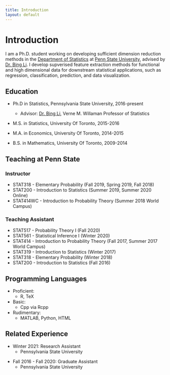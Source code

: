 ```yaml
---
title: Introduction
layout: default
--- 
```


<h1 class="page-title">Introduction</h1>

<!-- CV + About Me -->
I am a Ph.D. student working on developing sufficient dimension reduction methods in the [Department of Statistics](https://science.psu.edu/stat) at [Penn State University](https://www.psu.edu/), advised by [Dr. Bing Li](https://science.psu.edu/stat/people/bxl9). 
I develop supverised feature extraction methods for functional and high dimensional data for downstream statistical applications, such as regression, classification, prediction, and data visualization.


<!-- A pdf copy of my CV can be found [here](files/Resume_HarrisQuach_acv_twocol.pdf). (Last updated February 2021) -->

## Education
* Ph.D in Statistics, Pennsylvania State University, 2016-present

     * Advisor: [Dr. Bing Li](https://science.psu.edu/stat/people/bxl9), Verne M. Willaman Professor of Statistics
     <!-- * Committee: [Dr. Bing Li](https://science.psu.edu/stat/people/bxl9), Verne M. Willaman Professor of Statistics -->

* M.S. in Statistics, University Of Toronto, 2015-2016
* M.A. in Economics, University Of Toronto, 2014-2015
* B.S. in Mathematics, University Of Toronto, 2009-2014

## Teaching at Penn State

### Instructor

* STAT318 - Elementary Probability (Fall 2019, Spring 2019, Fall 2018)
* STAT200 - Introduction to Statistics (Summer 2019, Summer 2020 Online)
* STAT414WC - Introduction to Probability Theory (Summer 2018 World Campus) 

### Teaching Assistant

* STAT517 - Probability Theory I (Fall 2020)
* STAT561 - Statistical Inference I (Winter 2020)
* STAT414 - Introduction to Probability Theory (Fall 2017, Summer 2017 World Campus) 
* STAT319 - Introduction to Statistics (Winter 2017)
* STAT318 - Elementary Probability (Winter 2018)
* STAT200 - Introduction to Statistics (Fall 2016) 


Programming Languages
---
* Proficient:
    * R, TeX 
* Basic: 
    * Cpp via Rcpp
* Rudimentary:
    * MATLAB, Python, HTML

Related Experience
---
* Winter 2021: Research Assistant
  * Pennsylvania State University
<!--   * Duties included: Tagging issues -->

* Fall 2016 - Fall 2020: Graduate Assistant
  * Pennsylvania State University
<!--   * Duties included: Teaching undergraduate courses as the instructor of record, Assisting instructors as a TA
 -->